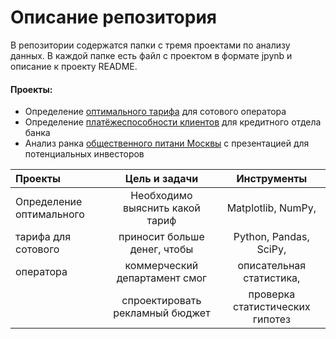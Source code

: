# Описание репозитория
В репозитории содержатся папки с тремя проектами по анализу данных. В каждой папке есть файл с проектом в формате jpynb и описание  к проекту README. 

#### Проекты:

- Определение [оптимального тарифа](https://github.com/nilnovikov/projects/tree/main/проект%20оптимальный%20тариф) для сотового оператора
- Определение [платёжеспособности клиентов](https://github.com/nilnovikov/projects/tree/main/проект%20платёжеспособность) для кредитного отдела банка
- Анализ ранка [общественного питани Москвы](https://github.com/nilnovikov/projects/tree/main/проект%20по%20общепиту%20Москвы) с презентацией для потенциальных инвесторов

Проекты                    | Цель и задачи                          | Инструменты
:------------------------- | :------------------------------------: | :-----------------:
Определение оптимального   | Необходимо выяснить какой тариф        | Matplotlib, NumPy,     
тарифа для сотового        | приносит больше денег, чтобы           | Python, Pandas, SciPy,
оператора                  | коммерческий департамент смог          | описательная статистика,
                           | спроектировать рекламный бюджет        | проверка статистических гипотез
